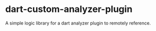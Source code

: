 # dart-custom-analyzer-plugin
A simple logic library for a dart analyzer plugin to remotely reference.

